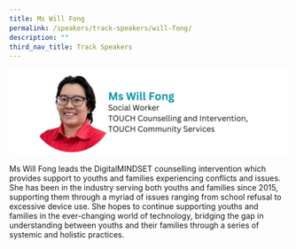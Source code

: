 ```yaml
---
title: Ms Will Fong
permalink: /speakers/track-speakers/will-fong/
description: ""
third_nav_title: Track Speakers
---
```

<div style="display: flex; flex-wrap: wrap;">
  <div style="flex-basis: 100%; max-width: 100%;">
    <img alt="track speakers 1" src="/images/SpeakersPhoto/willfong.png">
  </div>
	</div>
	
Ms Will Fong leads the DigitalMINDSET counselling intervention which provides support to youths and families experiencing conflicts and issues. She has been in the industry serving both youths and families since 2015, supporting them through a myriad of issues ranging from school refusal to excessive device use. She hopes to continue supporting youths and families in the ever-changing world of technology, bridging the gap in understanding between youths and their families through a series of systemic and holistic practices.
